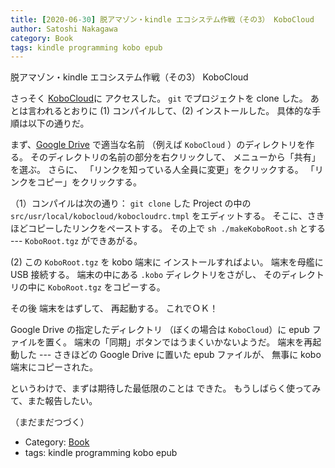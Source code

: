```yaml
---
title: [2020-06-30] 脱アマゾン・kindle エコシステム作戦（その3） KoboCloud
author: Satoshi Nakagawa
category: Book
tags: kindle programming kobo epub
---
```


脱アマゾン・kindle エコシステム作戦（その3） KoboCloud

 さっそく
[KoboCloud](https://github.com/fsantint/KoboCloud)に
アクセスした。
`git` でプロジェクトを clone した。
あとは言われるとおりに
(1) コンパイルして、(2) インストールした。
具体的な手順は以下の通りだ。

 まず、[Google Drive](https://drive.google.com/)
で適当な名前
（例えば `KoboCloud` ）のディレクトリを作る。
そのディレクトリの名前の部分を右クリックして、
メニューから「共有」を選ぶ。
さらに、
「リンクを知っている人全員に変更」をクリックする。
「リンクをコピー」をクリックする。

 （1）コンパイルは次の通り：
`git clone` した Project の中の
`src/usr/local/kobocloud/kobocloudrc.tmpl` をエディットする。
そこに、さきほどコピーしたリンクをペーストする。
その上で `sh ./makeKoboRoot.sh` とする ---
`KoboRoot.tgz` ができあがる。

 (2) この `KoboRoot.tgz` を kobo 端末に
インストールすればよい。
端末を母艦に USB 接続する。
端末の中にある `.kobo` ディレクトリをさがし、
そのディレクトリの中に `KoboRoot.tgz` をコピーする。

 その後 端末をはずして、
再起動する。
これでＯＫ！

 Google Drive の指定したディレクトリ
（ぼくの場合は `KoboCloud`）に epub ファイルを置く。
端末の「同期」ボタンではうまくいかないようだ。
端末を再起動した ---
さきほどの Google Drive に置いた
epub ファイルが、
無事に kobo 端末にコピーされた。

 というわけで、まずは期待した最低限のことは
できた。
もうしばらく使ってみて、また報告したい。

 （まだまだつづく）

- Category: [Book](https://merapano.github.io/categories.html#Book)
- tags: kindle programming kobo epub
